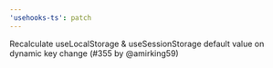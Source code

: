```yaml
---
'usehooks-ts': patch
---
```


Recalculate useLocalStorage & useSessionStorage default value on dynamic key change (#355 by @amirking59)

